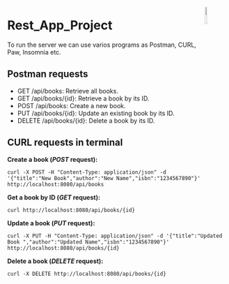 <a href="https://www.oracle.com/java/technologies/downloads/"><img src="https://img.icons8.com/?size=2x&id=13679&format=png" align="right" width="10%"></a>
# Rest_App_Project
To run the server we can use varios programs as Postman, CURL, Paw, Insomnia etc.

## Postman requests
- GET /api/books: Retrieve all books.
- GET /api/books/{id}: Retrieve a book by its ID.
- POST /api/books: Create a new book.
- PUT /api/books/{id}: Update an existing book by its ID.
- DELETE /api/books/{id}: Delete a book by its ID.
## CURL requests in terminal
**Create a book (_POST_ request):**
```
curl -X POST -H "Content-Type: application/json" -d '{"title":"New Book","author":"New Name","isbn":"1234567890"}' http://localhost:8080/api/books
```
**Get a book by ID (_GET_ request):**
```
curl http://localhost:8080/api/books/{id}
```
**Update a book (_PUT_ request):**
```
curl -X PUT -H "Content-Type: application/json" -d '{"title":"Updated Book ","author":"Updated Name","isbn":"1234567890"}' http://localhost:8080/api/books/{id}
```
**Delete a book (_DELETE_ request):**
```
curl -X DELETE http://localhost:8080/api/books/{id}
```
